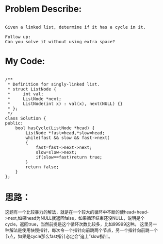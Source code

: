 # Problem Describe:
<pre>	
Given a linked list, determine if it has a cycle in it.

Follow up:
Can you solve it without using extra space?
</pre>
# My Code:
<pre>	
/**
 * Definition for singly-linked list.
 * struct ListNode {
 *     int val;
 *     ListNode *next;
 *     ListNode(int x) : val(x), next(NULL) {}
 * };
 */
class Solution {
public:
    bool hasCycle(ListNode *head) {
        ListNode *fast=head,*slow=head;
        while(fast && slow && fast->next)
        {
            fast=fast->next->next;
            slow=slow->next;
            if(slow==fast)return true;
        }
        return false;
    }
};
</pre>
# 思路：
这题有一个比较暴力的解法，就是在一个较大的循环中不断的使head=head->next,如果head为NULL就返回false，如果循环结束还没NULL，说明是个cycle，返回true，当然前提是这个循环次数比较多，比如99999这种。
这里另一种解法是使用快慢指针，每次令一个指针向前跳两个节点，另一个指针向前跳一个节点，如果是cycle那么fast指针必定会“追上”slow指针。